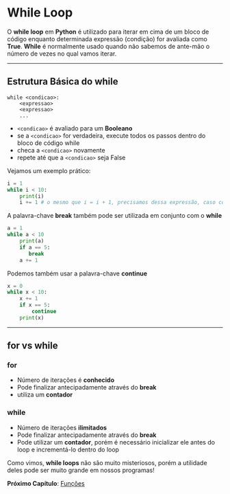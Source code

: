 # While Loop

O **while loop** em **Python** é utilizado para iterar em cima de um bloco de código enquanto determinada expressão (condição) for avaliada como **True**. **While** é normalmente usado quando não sabemos de ante-mão o número de vezes no qual vamos iterar.

---------------------------------------

## Estrutura Básica do while

```
while <condicao>:
	<expressao>
	<expressao>
	...
```

- `<condicao>` é avaliado para um **Booleano**
- se a `<condicao>` for verdadeira, execute todos os passos dentro do bloco de código while
- checa a `<condicao>` novamente
- repete até que a `<condicao>` seja False

Vejamos um exemplo prático:

```python
i = 1
while i < 10:
    print(i)
    i += 1 # o mesmo que i = i + 1, precisamos dessa expressão, caso contrário teremos um loop infinito
```

A palavra-chave **break** também pode ser utilizada em conjunto com o **while**

```python
a = 1
while a < 10
    print(a)
    if a == 5:
       break
    a += 1
```

Podemos também usar a palavra-chave **continue**

```python
x = 0
while x < 10:
    x += 1
    if x == 5:
		continue
    print(x)
```

---------------------------------------

## for vs while

### for

- Número de iterações é **conhecido**
- Pode finalizar antecipadamente através do **break**
- utiliza um **contador**

### while

- Número de iterações **ilimitados**
- Pode finalizar antecipadamente através do **break**
- Pode utilizar um **contador**, porém é necessário inicializar ele antes do loop e incrementá-lo dentro do loop

Como vimos, **while loops** não são muito misteriosos, porém a utilidade deles pode ser muito grande em nossos programas!

**Próximo Capítulo**: [Funções](https://github.com/the-akira/Python-Iluminado/blob/master/Capitulos/16.Fun%C3%A7%C3%B5es.md)
